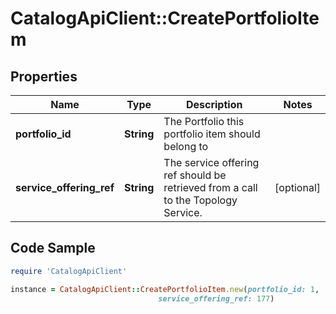 # CatalogApiClient::CreatePortfolioItem

## Properties

Name | Type | Description | Notes
------------ | ------------- | ------------- | -------------
**portfolio_id** | **String** | The Portfolio this portfolio item should belong to | 
**service_offering_ref** | **String** | The service offering ref should be retrieved from a call to the Topology Service. | [optional] 

## Code Sample

```ruby
require 'CatalogApiClient'

instance = CatalogApiClient::CreatePortfolioItem.new(portfolio_id: 1,
                                 service_offering_ref: 177)
```


